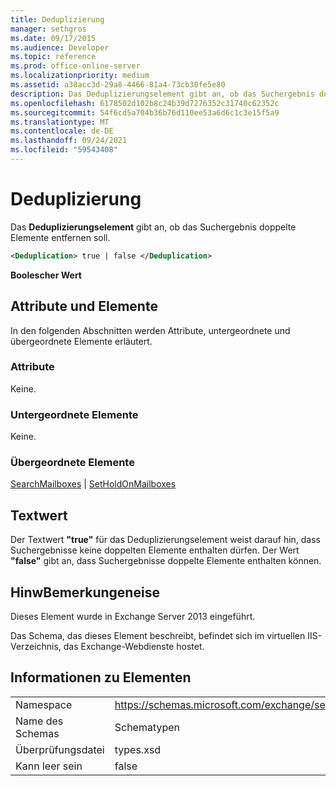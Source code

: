 ```yaml
---
title: Deduplizierung
manager: sethgros
ms.date: 09/17/2015
ms.audience: Developer
ms.topic: reference
ms.prod: office-online-server
ms.localizationpriority: medium
ms.assetid: a38acc3d-29a8-4466-81a4-73cb30fe5e80
description: Das Deduplizierungselement gibt an, ob das Suchergebnis doppelte Elemente entfernen soll.
ms.openlocfilehash: 6178502d102b8c24b39d7276352c31740c62352c
ms.sourcegitcommit: 54f6cd5a704b36b76d110ee53a6d6c1c3e15f5a9
ms.translationtype: MT
ms.contentlocale: de-DE
ms.lasthandoff: 09/24/2021
ms.locfileid: "59543408"
---
```

# <a name="deduplication"></a>Deduplizierung

Das **Deduplizierungselement** gibt an, ob das Suchergebnis doppelte Elemente entfernen soll. 
  
```XML
<Deduplication> true | false </Deduplication>
```

**Boolescher Wert**

## <a name="attributes-and-elements"></a>Attribute und Elemente

In den folgenden Abschnitten werden Attribute, untergeordnete und übergeordnete Elemente erläutert.
  
### <a name="attributes"></a>Attribute

Keine.
  
### <a name="child-elements"></a>Untergeordnete Elemente

Keine.
  
### <a name="parent-elements"></a>Übergeordnete Elemente

[SearchMailboxes](searchmailboxes.md)  |  [SetHoldOnMailboxes](setholdonmailboxes.md)
  
## <a name="text-value"></a>Textwert

Der Textwert **"true"** für das Deduplizierungselement weist darauf hin, dass Suchergebnisse keine doppelten Elemente enthalten dürfen. Der Wert **"false"** gibt an, dass Suchergebnisse doppelte Elemente enthalten können. 
  
## <a name="remarks"></a>HinwBemerkungeneise

Dieses Element wurde in Exchange Server 2013 eingeführt.
  
Das Schema, das dieses Element beschreibt, befindet sich im virtuellen IIS-Verzeichnis, das Exchange-Webdienste hostet.
  
## <a name="element-information"></a>Informationen zu Elementen

|||
|:-----|:-----|
|Namespace  <br/> |https://schemas.microsoft.com/exchange/services/2006/types  <br/> |
|Name des Schemas  <br/> |Schematypen  <br/> |
|Überprüfungsdatei  <br/> |types.xsd  <br/> |
|Kann leer sein  <br/> |false  <br/> |
   

